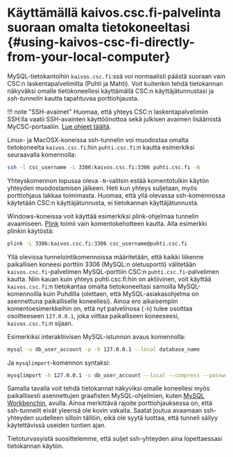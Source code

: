 # Käyttämällä kaivos.csc.fi-palvelinta suoraan omalta tietokoneeltasi {#using-kaivos-csc-fi-directly-from-your-local-computer}

MySQL-tietokantoihin `kaivos.csc.fi`:ssä voi normaalisti päästä suoraan vain CSC:n laskentapalvelimilta (Puhti ja Mahti). Voit kuitenkin tehdä tietokannan näkyväksi omalle tietokoneellesi käyttämällä CSC:n käyttäjätunnustasi ja _ssh-tunnelin_ kautta tapahtuvaa porttiohjausta.

!!! note "SSH-avaimet"
    Huomaa, että yhteys CSC:n laskentapalvelimiin SSH:lla vaatii SSH-avainten käyttöönottoa sekä julkisen avaimen lisäämistä MyCSC-portaaliin.
    [Lue ohjeet täältä](../../computing/connecting/ssh-keys.md).

Linux- ja MacOSX-koneissa ssh-tunnelin voi muodostaa omalta tietokoneelta `kaivos.csc.fi`:hin `puhti.csc.fi`:n kautta esimerkiksi seuraavalla komennolla:

```bash
ssh -l csc_username -L 3306:kaivos.csc.fi:3306 puhti.csc.fi -N
```

Yhteyskomennon lopussa oleva `-N`-valitsin estää komentotulkin käytön yhteyden muodostamisen jälkeen. Heti kun yhteys suljetaan, myös porttiohjaus lakkaa toimimasta. Huomaa, että yllä olevassa ssh-komennossa käytetään CSC:n käyttäjätunnusta, ei tietokannan käyttäjätunnusta.

Windows-koneissa voit käyttää esimerkiksi plink-ohjelmaa tunnelin avaamiseen. [Plink](https://www.chiark.greenend.org.uk/~sgtatham/putty/latest.html) toimii vain komentokehotteen kautta. Alla esimerkki plinkin käytöstä:

```bash
plink -L 3306:kaivos.csc.fi:3306 csc_username@puhti.csc.fi
```

Yllä olevissa tunnelointikomennoissa määritetään, että kaikki liikenne paikallisen koneesi porttiin 3306 (MySQL:n oletusportti) välitetään `kaivos.csc.fi`-palvelimen MySQL-porttiin CSC:n `puhti.csc.fi`-palvelimen kautta. Niin kauan kuin yhteys puhti.csc.fi:hin on aktiivinen, voit käyttää `kaivos.csc.fi`:n tietokantaa omalta tietokoneeltasi samoilla MySQL-komennoilla kuin Puhdilla (olettaen, että MySQL-asiakasohjelma on asennettuna paikalliselle koneellesi). Ainoa ero aikaisempiin komentoesimerkkeihin on, että nyt palvelinosa (`-h`) tulee osoittaa osoitteeseen `127.0.0.1`, joka viittaa paikalliseen koneeseesi, `kaivos.csc.fi`:n sijaan.

Esimerkiksi interaktiivisen MySQL-istunnon avaus komennolla:

```bash
mysql -u db_user_account -p -h 127.0.0.1 --local database_name
```

Ja `mysqlimport`-komennon syntaksi:

```bash
mysqlimport -h 127.0.0.1 -u db_user_account --local --compress --password database_name input_file.table
```

Samalla tavalla voit tehdä tietokannat näkyviksi omalle koneellesi myös paikallisesti asennettujen graafisten MySQL-ohjelmien, kuten [MySQL Workbenchin](https://www.mysql.com/products/workbench/), avulla. Ainoa merkittävä rajoite porttiohjauksessa on, että ssh-tunnelit eivät yleensä ole kovin vakaita. Saatat joutua avaamaan ssh-yhteyden uudelleen silloin tällöin, eikä ole syytä luottaa, että tunneli säilyy käytettävissä useiden tuntien ajan.

Tietoturvasyistä suosittelemme, että suljet ssh-yhteyden aina lopettaessasi tietokannan käytön.